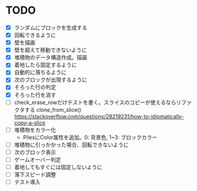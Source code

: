 # TODO

- [x] ランダムにブロックを生成する
- [x] 回転できるように
- [x] 壁を描画
- [x] 壁を超えて移動できないように
- [x] 堆積物のデータ構造作成。描画
- [x] 着地したら固定するように
- [x] 自動的に落ちるように
- [x] 次のブロックが出現するように
- [x] そろった行の判定
- [x] そろった行を消す
- [ ] check_erase_rowだけテストを書く。スライスのコピーが使えるならリファクタする clone_from_slice() https://stackoverflow.com/questions/28219231/how-to-idiomatically-copy-a-slice
- [ ] 堆積物をカラー化
  - PilesにColor属性を追加。0: 背景色, 1~3: ブロックカラー
- [ ] 堆積物に引っかかった場合、回転できないように
- [ ] 次のブロック表示
- [ ] ゲームオーバー判定
- [ ] 着地してもすぐには固定しないように
- [ ] 落下スピード調整
- [ ] テスト導入